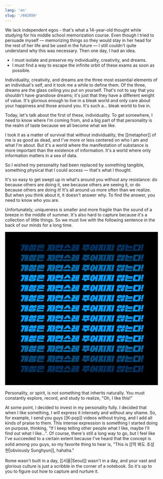 ```yaml
---
lang: 'en'
slug: '/602050'
---
```


We lack independent egos - that's what a 14-year-old thought while studying for his middle school memorization course. Even though I tried to persuade myself — memorizing things so they would stay in her head for the rest of her life and be used in the future — I still couldn't quite understand why this was necessary. Then one day, I had an idea.

- I must isolate and preserve my individuality, creativity, and dreams.
- I must find a way to escape the infinite orbit of these exams as soon as possible.

Individuality, creativity, and dreams are the three most essential elements of an individual's self, and it took me a while to define them. Of the three, dreams are the glass ceiling you put on yourself. That's not to say that you shouldn't have grandiose dreams; it's just that they have a different weight of value. It's glorious enough to live in a bleak world and only care about your happiness and those around you. It's such a... bleak world to live in.

Today, let's talk about the first of these, individuality. To get somewhere, I need to know where I'm coming from, and a big part of that personality is the realm of taste because we all become what we like.

I took it as a matter of survival that without individuality, the [[metaphor]] of me is as good as dead, and I've more or less centered on who I am and what I'm about. But it's a world where the manifestation of substance is more important than the existence of information. It's a world where only information matters in a sea of data.

So I wished my personality had been replaced by something tangible, something physical that I could access — that's what I thought.

It's so easy to get swept up in what's around you without any resistance: do because others are doing it, see because others are seeing it, or do because others are doing it! It's all around us more often than we realize. But when you think about it, it doesn't answer why. To find the answer, you need to know who you are.

Unfortunately, uniqueness is smaller and more fragile than the sound of a breeze in the middle of summer. It's also hard to capture because it's a collection of little things. So we must live with the following sentence in the back of our minds for a long time.

![Spirits don't Inherit.](../assets/CCB425.png)

Personality, or spirit, is not something that inherits naturally. You must constantly explore, record, and study to realize, "Oh, I like this!"

At some point, I decided to invest in my personality fully. I decided that when I like something, I will express it intensely and without any shame. So, for example, I send you guys [[K-pop]] videos without trying, and I add all kinds of praise to them. This intense expression is something I started doing on purpose, thinking, "If I keep telling other people what I like, maybe I'll find out what I like...". Of course, there's still a long way to go, but I feel like I've succeeded to a certain extent because I've heard that the concept is solid among you guys, so my favorite thing to hear is, "This is [[딱 봐도 조성현|obviously Sunghyun]], hahaha."

Rome wasn't built in a day, [[서울|Seoul]] wasn't in a day, and your vast and glorious culture is just a scribble in the corner of a notebook. So it's up to you to figure out how to capture and nurture it.
